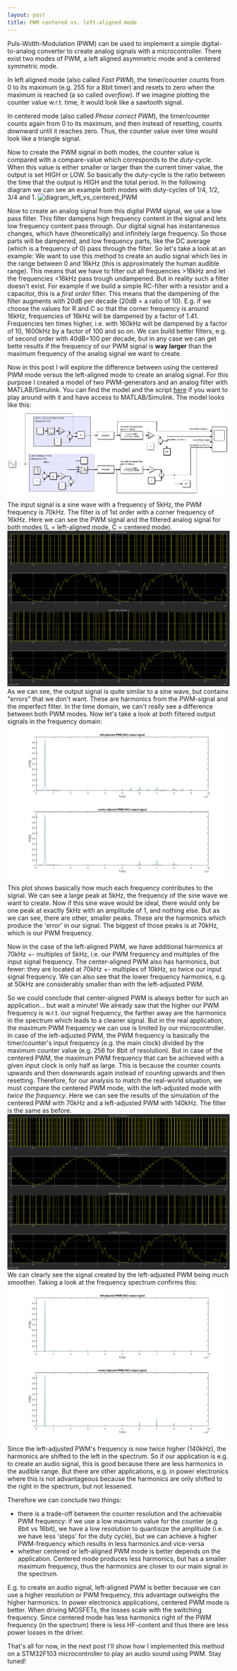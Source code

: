 ```yaml
---
layout: post
title: PWM centered vs. left-aligned mode
---
```


Puls-Width-Modulation (PWM) can be used to implement a simple digital-to-analog converter to create analog signals with a microcontroller. There exist two modes of PWM, a left aligned asymmetric mode and a centered symmetric mode.

In left aligned mode (also called *Fast PWM*), the timer/counter counts from 0 to its maximum (e.g. 255 for a 8bit timer) and resets to zero when the maximum is reached (a so called *overflow*). If we imagine plotting the counter value w.r.t. time, it would look like a sawtooth signal.

In centered mode (also called *Phase correct PWM*), the timer/counter counts again from 0 to its maximum, and then instead of resetting, counts downward until it reaches zero. Thus, the counter value over time would look like a triangle signal.

Now to create the PWM signal in both modes, the counter value is compared with a compare-value which corresponds to the *duty-cycle*. When this value is either smaller or larger than the current timer value, the output is set HIGH or LOW. So basically the duty-cycle is the ratio between the time that the output is HIGH and the total period. In the following diagram we can see an example both modes with duty-cycles of 1/4, 1/2, 3/4 and 1.
![diagram_left_vs_centered_PWM](https://raw.githubusercontent.com/MarcelMG/marcelmg.github.io/master/images/diagram_left_vs_centered_PWM.jpg)

Now to create an analog signal from this digital PWM signal, we use a low pass filter. This filter dampens high frequency content in the signal and lets low frequency content pass through. Our digital signal has instantaneous changes, which have (theoretically) and infinitely large frequency. So those parts will be dampened, and low frequency parts, like the DC average (which is a frequency of 0) pass through the filter. So let's take a look at an example: We want to use this method to create an audio signal which lies in the range between 0 and 16kHz (this is approximately the human audible range). This means that we have to filter out all frequencies >16kHz and let the frequencies <16kHz pass trough undampened. But in reality such a filter doesn't exist. For example if we build a simple RC-filter with a resistor and a capacitor, this is a *first order* filter. This means that the dampening of the filter augments with 20dB per decade (20dB = a ratio of 10). E.g. if we choose the values for R and C so that the corner frequency is around 16kHz, frequencies of 16kHz will be dampened by a factor of 1.41. Frequencies ten times higher, i.e. with 160kHz will be dampened by a factor of 10, 1600kHz by a factor of 100 and so on. We can build better filters, e.g. of second order with 40dB=100 per decade, but in any case we can get bette results if the frequency of our PWM signal is **way larger** than the maximum frequency of the analog signal we want to create.
 
 Now in this post I will explore the difference between using the centered PWM mode versus the left-aligned mode to create an analog signal. For this purpose I created a model of two PWM-generators and an analog filter with MATLAB/Simulink. You can find the model and the script [here](https://github.com/MarcelMG/Miscellaneous/tree/master/MATLAB_PWM_analysis) if you want to play around with it and have access to MATLAB/Simulink. The model looks like this:
![PWM_simulink_model](https://raw.githubusercontent.com/MarcelMG/marcelmg.github.io/master/images/PWM_simulink_model.jpg)
 The input signal is a sine wave with a frequency of 5kHz, the PWM frequency is 70kHz. The filter is of 1st order with a corner frequency of 16kHz. Here we can see the PWM signal and the filtered analog signal for both modes (L = left-aligned mode, C = centered mode).
 ![left_vs_center_PWM_DAC_same_freq_time_domain](https://raw.githubusercontent.com/MarcelMG/marcelmg.github.io/master/images/left_vs_center_PWM_DAC_same_freq_time_domain.bmp)
 As we can see, the output signal is quite similar to a sine wave, but contains "errors" that we don't want. These are harmonics from the PWM-signal and the imperfect filter. In the time domain, we can't really see a difference between both PWM modes. Now let's take a look at both filtered output signals in the frequency domain:
 ![left_vs_center_PWM_DAC_same_freq](https://raw.githubusercontent.com/MarcelMG/marcelmg.github.io/master/images/left_vs_center_PWM_DAC_same_freq.jpg)
 This plot shows basically how much each frequency contributes to the signal. We can see a large peak at 5kHz, the frequency of the sine wave we want to create. Now if this sine wave would be ideal, there would only be one peak at exactly 5kHz with an amplitude of 1, and nothing else. But as we can see, there are other, smaller peaks. These are the harmonics which produce the 'error' in our signal. The biggest of those peaks is at 70kHz, which is our PWM frequency.
 
 Now in the case of the left-aligned PWM, we have additional harmonics at 70kHz +- multiples of 5kHz, i.e. our PWM frequency and multiples of the input signal frequency. The center-aligned PWM also has harmonics, but fewer: they are located at 70kHz +- multiples of 10kHz, so twice our input signal frequency. We can also see that the lower frequency harmonics, e.g. at 50kHz are considerably smaller than with the left-adjusted PWM.
 
 So we could conclude that center-aligned PWM is always better for such an application... but wait a minute! We already saw that the higher our PWM frequency is w.r.t. our signal frequency, the farther away are the harmonics in the spectrum which leads to a cleaner signal. But in the real application, the maximum PWM frequency we can use is limited by our microcontroller. In case of the left-adjusted PWM, the PWM frequency is basically the timer/counter's input frequency (e.g. the main clock) divided by the maximum counter value (e.g. 256 for 8bit of resolution). But in case of the centered PWM, the maximum PWM frequency that can be achieved with a given input clock is only half as large. This is because the counter counts upwards and then downwards again instead of counting upwards and then resetting. Therefore, for our analysis to match the real-world situation, we must compare the centered PWM mode, with the left-adjusted mode with *twice the frequency*. Here we can see the results of the simulation of the centered PWM with 70kHz and a left-adjusted PWM with 140kHz. The filter is the same as before.
 ![left_vs_center_PWM_DAC_left_twice_center_freq_time_domain](https://raw.githubusercontent.com/MarcelMG/marcelmg.github.io/master/images/left_vs_center_PWM_DAC_left_twice_center_freq_time_domain.bmp)
 We can clearly see the signal created by the left-adjusted PWM being much smoother. Taking a look at the frequency spectrum confirms this:
 ![left_vs_center_PWM_DAC_left_twice_center_freq](https://raw.githubusercontent.com/MarcelMG/marcelmg.github.io/master/images/left_vs_center_PWM_DAC_left_twice_center_freq.jpg)
 Since the left-adjusted PWM's frequency is now twice higher (140kHz), the harmonics are shifted to the left in the spectrum. So if our application is e.g. to create an audio signal, this is good because there are less harmonics in the audible range. But there are other applications, e.g. in power electronics where this is not advantageous because the harmonics are only shifted to the right in the spectrum, but not lessened.
 
 Therefore we can conclude two things:
 * there is a trade-off between the counter resolution and the achievable PWM frequency: if we use a low maximum value for the counter (e.g. 8bit vs 16bit), we have a low resolution to quantisize the amplitude (i.e. we have less 'steps' for the duty cycle), but we can achieve a higher PWM-frequency which results in less harmonics and vice-versa
 * whether centered or left-aligned PWM mode is better depends on the application. Centered mode produces less harmonics, but has a smaller maximum frequency, thus the harmonics are closer to our main signal in the spectrum. 
 
 E.g. to create an audio signal, left-aligned PWM is better because we can use a higher resolution or PWM frequency, this advantage outweighs the higher harmonics. In power electronics applications, centered PWM mode is better. When driving MOSFETs, the losses scale with the switching frequency. Since centered mode has less harmonics right of the PWM frequency (in the spectrum) there is less HF-content and thus there are less power losses in the driver.
 
 That's all for now, in the next post I'll show how I implemented this method on a STM32F103 microcontroller to play an audio sound using PWM. Stay tuned!
 
 
 
 
 
 
 
 
 
 
 
 
 
 
 
 
 
